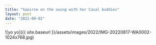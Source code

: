 ```yaml
---
title: "Saoirse on the swing with her Casal buddies"
layout: post
date: "2022-09-02"
---
```


![yo yo]({{ site.baseurl }}/assets/images/2022/IMG-20220817-WA0002-1024x768.jpg)
